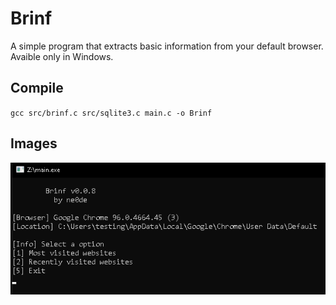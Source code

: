 # Brinf
A simple program that extracts basic information from your default browser. Avaible only in Windows.

## Compile
``gcc src/brinf.c src/sqlite3.c main.c -o Brinf``

## Images
![main program](https://github.com/le01q/Unexpected/blob/main/Brinf/images/main.png)
